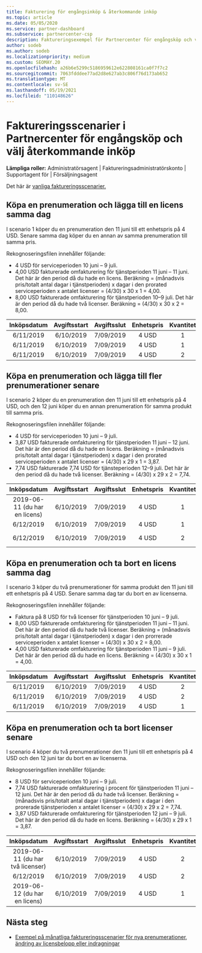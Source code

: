 ```yaml
---
title: Fakturering för engångsinköp & återkommande inköp
ms.topic: article
ms.date: 05/05/2020
ms.service: partner-dashboard
ms.subservice: partnercenter-csp
description: Faktureringsexempel för Partnercenter för engångsköp och välj återkommande inköp – när du köper prenumerationer lägger du till fler prenumerationer, lägger till eller tar bort licenser.
author: sodeb
ms.author: sodeb
ms.localizationpriority: medium
ms.custom: SEOMAY.20
ms.openlocfilehash: a26b6e5299c5186959612e622808161ca0f7f7c2
ms.sourcegitcommit: 7063fdddee77ad2d8e627ab3c806f76d173ab652
ms.translationtype: MT
ms.contentlocale: sv-SE
ms.lasthandoff: 05/19/2021
ms.locfileid: "110148626"
---
```

# <a name="partner-center-billing-scenarios-for-one-time-and-select-recurring-purchases"></a>Faktureringsscenarier i Partnercenter för engångsköp och välj återkommande inköp

**Lämpliga roller:** Administratörsagent | Faktureringsadministratörskonto | Supportagent för | Försäljningsagent

Det här är [vanliga faktureringsscenarier.](common-billing-scenarios.md) 

## <a name="purchase-a-subscription-and-add-a-license-on-the-same-day"></a>Köpa en prenumeration och lägga till en licens samma dag

I scenario 1 köper du en prenumeration den 11 juni till ett enhetspris på 4 USD. Senare samma dag köper du en annan av samma prenumeration till samma pris.

Rekognoseringsfilen innehåller följande:

- 4 USD för serviceperioden 10 juni – 9 juli.
- 4,00 USD fakturerade omfakturering för tjänstperioden 11 juni – 11 juni. Det här är den period då du hade en licens. Beräkning = (månadsvis pris/totalt antal dagar i tjänstperioden) x dagar i den prorated serviceperioden x antalet licenser = (4/30) x 30 x 1 = 4,00.
- 8,00 USD fakturerade omfakturering för tjänstperioden 10–9 juli. Det här är den period då du hade två licenser. Beräkning = (4/30) x 30 x 2 = 8,00.

|**Inköpsdatum**   |**Avgiftsstart** |**Avgiftsslut**  |**Enhetspris**  |**Kvantitet**  |**Amount** |**Kostnadstyp** |
|:------:|:------:|:------:|:------:|:------:|:------:|:-----:|
|6/11/2019      |6/10/2019   |7/09/2019         |4 USD                |1                 |4 USD            |Ny         |
|6/11/2019     | 6/10/2019    |7/09/2019        |4 USD        |1        | -$4       |addQuantity           |
|6/11/2019     | 6/10/2019    |7/09/2019        |4 USD        | 2      |8 USD         |addQuantity           |

## <a name="purchase-a-subscription-and-add-more-subscriptions-later"></a>Köpa en prenumeration och lägga till fler prenumerationer senare

I scenario 2 köper du en prenumeration den 11 juni till ett enhetspris på 4 USD, och den 12 juni köper du en annan prenumeration för samma produkt till samma pris.

Rekognoseringsfilen innehåller följande:

- 4 USD för serviceperioden 10 juni – 9 juli.
- 3,87 USD fakturerade omfakturering för tjänstperioden 11 juni – 12 juni. Det här är den period då du hade en licens. Beräkning = (månadsvis pris/totalt antal dagar i tjänstperioden) x dagar i den prorated serviceperioden x antalet licenser = (4/30) x 29 x 1 = 3,87.
- 7,74 USD fakturerade 7,74 USD för tjänsteperioden 12–9 juli. Det här är den period då du hade två licenser. Beräkning = (4/30) x 29 x 2 = 7,74.

|**Inköpsdatum**   |**Avgiftsstart** |**Avgiftsslut**  |**Enhetspris**  |**Kvantitet**  |**Amount** |**Kostnadstyp** |
|:------:|:------:|:------:|:------:|:------:|:------:|:-----:|
|2019-06-11 (du har en licens)     |6/10/2019   |7/09/2019         |4 USD         |1        |4 USD            |Ny         |
|6/12/2019     | 6/10/2019    |7/09/2019        |4 USD        |1        | -$3,87       |addQuantity           |
|6/12/2019     | 6/10/2019    |7/09/2019        |4 USD        | 2      |7,74 USD       |addQuantity           |

## <a name="purchase-a-subscription-and-remove-a-license-on-the-same-day"></a>Köpa en prenumeration och ta bort en licens samma dag

I scenario 3 köper du två prenumerationer för samma produkt den 11 juni till ett enhetspris på 4 USD. Senare samma dag tar du bort en av licenserna.  

Rekognoseringsfilen innehåller följande:

- Faktura på 8 USD för två licenser för tjänstperioden 10 juni – 9 juli.
- 8,00 USD fakturerade omfakturering för tjänstperioden 11 juni – 11 juni. Det här är den period då du hade två licenser. Beräkning = (månadsvis pris/totalt antal dagar i tjänstperioden) x dagar i den prorrerade serviceperioden x antalet licenser = (4/30) x 30 x 2 = 8,00.
- 4,00 USD fakturerade omfakturering för tjänstperioden 11 juni – 9 juli. Det här är den period då du hade en licens. Beräkning = (4/30) x 30 x 1 = 4,00.

|**Inköpsdatum**   |**Avgiftsstart** |**Avgiftsslut**  |**Enhetspris**  |**Kvantitet**  |**Amount** |**Kostnadstyp** |
|:------:|:------:|:------:|:------:|:------:|:------:|:-----:|
|6/11/2019      |6/10/2019   |7/09/2019         |4 USD                |2                 |8 USD            |Ny         |
|6/11/2019     | 6/10/2019    |7/09/2019        |4 USD        |2        | -$8       |removeQuantity           |
|6/11/2019     | 6/10/2019    |7/09/2019        |4 USD        | 1      |4 USD         |removeQuantity           |

## <a name="purchase-a-subscription-and-remove-licenses-later"></a>Köpa en prenumeration och ta bort licenser senare

I scenario 4 köper du två prenumerationer den 11 juni till ett enhetspris på 4 USD och den 12 juni tar du bort en av licenserna.

Rekognoseringsfilen innehåller följande:

- 8 USD för serviceperioden 10 juni – 9 juli.
- 7,74 USD fakturerade omfakturering i procent för tjänstperioden 11 juni – 12 juni. Det här är den period då du hade två licenser. Beräkning = (månadsvis pris/totalt antal dagar i tjänstperioden) x dagar i den prorerade tjänstperioden x antalet licenser = (4/30) x 29 x 2 = 7,74.
- 3,87 USD fakturerade omfakturering för tjänstperioden 12 juni – 9 juli. Det här är den period då du hade en licens. Beräkning = (4/30) x 29 x 1 = 3,87.

|**Inköpsdatum**   |**Avgiftsstart** |**Avgiftsslut**  |**Enhetspris**  |**Kvantitet**  |**Amount** |**Kostnadstyp** |
|:------:|:------:|:------:|:------:|:------:|:------:|:-----:|
|2019-06-11 (du har två licenser)     |6/10/2019   |7/09/2019         |4 USD         |2        |8 USD       |Ny       |
|6/12/2019     | 6/10/2019    |7/09/2019        |4 USD        |2        | -$7,74       |removeQuantity           |
|2019-06-12 (du har en licens)    | 6/10/2019    |7/09/2019   |4 USD    |1      |3,87 USD    |removeQuantity |

## <a name="next-steps"></a>Nästa steg

- [Exempel på månatliga faktureringsscenarier för nya prenumerationer, ändring av licensbelopp eller indragningar](common-billing-scenarios-monthly.md)